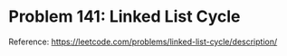 # Problem 141: Linked List Cycle

Reference: https://leetcode.com/problems/linked-list-cycle/description/